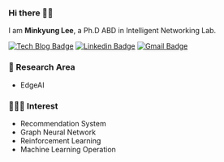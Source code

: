 ﻿### Hi there 🙋‍♀️

I am **Minkyung Lee**, a Ph.D ABD in Intelligent Networking Lab.

[![Tech Blog Badge](http://img.shields.io/badge/-Tech%20blog-black?style=flat-square&logo=github&link=https://zzsza.github.io/)](https://blossominkyung.com/)
[![Linkedin Badge](https://img.shields.io/badge/-LinkedIn-blue?style=flat-square&logo=Linkedin&logoColor=white&link=https://www.linkedin.com/in/seong-yun-byeon-8183a8113/)](https://www.linkedin.com/in/blossominkyung/)
[![Gmail Badge](https://img.shields.io/badge/-Gmail-d14836?style=flat-square&logo=Gmail&logoColor=white&link=mailto:snugyun01@gmail.com)](mailto:blossominkyung@gmail.com)

### 🎉 Research Area
* EdgeAI
    
### 👩🏻‍💻 Interest
* Recommendation System
* Graph Neural Network
* Reinforcement Learning
* Machine Learning Operation
